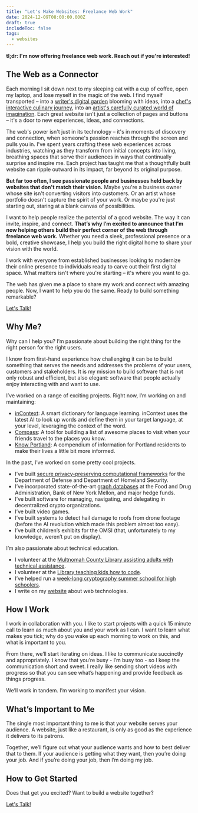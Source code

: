 ```yaml
---
title: "Let's Make Websites: Freelance Web Work"
date: 2024-12-09T08:00:00.000Z
draft: true
includeToc: false
tags:
  - websites
---
```


**tl;dr: I'm now offering freelance web work. Reach out if you're interested!**

## The Web as a Connector

Each morning I sit down next to my sleeping cat with a cup of coffee, open my laptop, and lose myself in the magic of the web. I find myself transported – into a [writer's digital garden](https://aworkinglibrary.com/) blooming with ideas, into a [chef's interactive culinary journey](https://www.culturedpickleshop.com/blog/2024/9/6/rice-amp-pickles-august-31-amp-september-1), into an [artist's carefully curated world of imagination](https://www.robinsloan.com/). Each great website isn't just a collection of pages and buttons – it's a door to new experiences, ideas, and connections.

The web's power isn't just in its technology – it's in moments of discovery and connection, when someone's passion reaches through the screen and pulls you in. I've spent years crafting these web experiences across industries, watching as they transform from initial concepts into living, breathing spaces that serve their audiences in ways that continually surprise and inspire me. Each project has taught me that a thoughtfully built website can ripple outward in its impact, far beyond its original purpose.

**But far too often, I see passionate people and businesses held back by websites that don't match their vision.** Maybe you're a business owner whose site isn't converting visitors into customers. Or an artist whose portfolio doesn't capture the spirit of your work. Or maybe you're just starting out, staring at a blank canvas of possibilities.

I want to help people realize the potential of a good website. The way it can invite, inspire, and connect. **That’s why I’m excited to announce that I’m now helping others build their perfect corner of the web through freelance web work.** Whether you need a sleek, professional presence or a bold, creative showcase, I help you build the right digital home to share your vision with the world.

I work with everyone from established businesses looking to modernize their online presence to individuals ready to carve out their first digital space. What matters isn't where you're starting – it's where you want to go.

The web has given me a place to share my work and connect with amazing people. Now, I want to help you do the same. Ready to build something remarkable?

<a class="button" data-type="primary" href="mailto:hello@alexledger.net">Let's Talk!</a>

## Why Me?

Why can I help you? I’m passionate about building the right thing for the right person for the right users.

I know from first-hand experience how challenging it can be to build something that serves the needs and addresses the problems of your users, customers and stakeholders. It is my mission to build software that is not only robust and efficient, but also elegant: software that people actually enjoy interacting with and want to use.

I’ve worked on a range of exciting projects. Right now, I’m working on and maintaining:

- [inContext](https://incontext.fun): A smart dictionary for language learning. inContext uses the latest AI to look up words and define them in your target language, at your level, leveraging the context of the word.
- [Compass](https://thelittlecompass.com): A tool for building a list of awesome places to visit when your friends travel to the places you know.
- [Know Portland](https://knowportland.org): A compendium of information for Portland residents to make their lives a little bit more informed.

In the past, I’ve worked on some pretty cool projects.

- I’ve built [secure privacy-preserving computational frameworks](https://digital.gov/resources/privacy-preserving-collaboration-using-cryptography/#rapid-assembly-of-mpc-protocols-ramp) for the Department of Defense and Department of Homeland Security.
- I’ve incorporated state-of-the-art [graph databases](https://altair.com/altair-graph-studio) at the Food and Drug Administration, Bank of New York Mellon, and major hedge funds.
- I’ve built software for managing, navigating, and delegating in decentralized crypto organizations.
- I’ve built video games.
- I’ve built systems to detect hail damage to roofs from drone footage (before the AI revolution which made this problem almost too easy).
- I’ve built children’s exhibits for the OMSI (that, unfortunately to my knowledge, weren’t put on display).

I’m also passionate about technical education.

- I volunteer at the [Multnomah County Library assisting adults with technical assistance](https://www.alexledger.net/posts/tech-help-and-classes-at-the-library).
- I volunteer at the [Library teaching kids how to code](https://multcolib.org/events-classes/code-and-create-teens).
- I’ve helped run a [week-long cryptography summer school for high schoolers](https://www.ll.mit.edu/outreach/llcipher).
- I write on my [website](https://www.alexledger.net/posts) about web technologies.

## How I Work

I work in collaboration with you. I like to start projects with a quick 15 minute call to learn as much about you and your work as I can. I want to learn what makes you tick; why do you wake up each morning to work on this, and what is important to you.

From there, we’ll start iterating on ideas. I like to communicate succinctly and appropriately. I know that you’re busy \- I’m busy too \- so I keep the communication short and sweet. I really like sending short videos with progress so that you can see what’s happening and provide feedback as things progress.

We’ll work in tandem. I’m working to manifest your vision.

## What’s Important to Me

The single most important thing to me is that your website serves your audience. A website, just like a restaurant, is only as good as the experience it delivers to its patrons.

Together, we’ll figure out what your audience wants and how to best deliver that to them. If your audience is getting what they want, then you’re doing your job. And if you’re doing your job, then I’m doing my job.

## How to Get Started

Does that get you excited? Want to build a website together?

<a class="button" data-type="primary" href="mailto:hello@alexledger.net">Let's Talk!</a>

